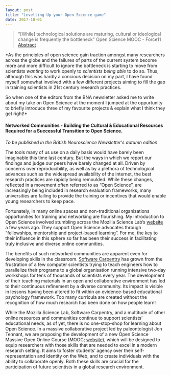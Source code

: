 ```yaml
---
layout: post
title: "Levelling-Up your Open Science game"
date: 2017-10-01
---
```


> "[While] technological solutions are maturing, cultural or ideological change is frequently the bottleneck" Open Science MOOC - Force11 [Abstract](https://docs.google.com/document/d/1eO1OlJX_5owiaE2gPeEQl5OfSQtjLhtkhlo6UZs1hQQ)

*As the principles of open science gain traction amongst many researchers across the globe and the failures of parts of the current system become more and more difficult to ignore the bottleneck is starting to move from scientists *wanting* to work openly to *scientists being able* to do so. Thus, although this was hardly a concious decision on my part, I have found myself somewhat involved with a few different projects aiming to fill the gap in training scientists in 21st century research practices.

So when one of the editors from the BNA newsletter asked me to write about my take on Open Science at the moment I jumped at the oppurtunity to briefly introduce three of my favourite projects & explain what I think they get right!*

#### Networked Communities - Building the Cultural & Educational Resources Required for a Successful Transition to Open Science.
*To be published in the British Neuroscience Newsletter's autumn edition*

The tools many of us use on a daily basis would have barely been imaginable this time last century. But the ways in which we report our findings and judge our peers have barely changed at all. Driven by concerns over reproducibility, as well as by a plethora of technological advances such as the widespread availability of the internet, the best research practices are rapidly being remoulded. While these changes, reflected in a movement often referred to as “Open Science”, are increasingly being included in research evaluation frameworks, many universities are failing to provide the training or incentives that would enable young researchers to keep pace.

Fortunately, in many online spaces and non-traditional organizations opportunities for training and networking are flourishing. My introduction to Open Science involved stumbling across the Mozilla Science Lab’s [website](http://www.science.mozilla.org) a few years ago. They support Open Science advocates through “fellowships, mentorship and project-based learning”. For me, the key to their influence in this sphere so far has been their success in facilitating truly inclusive and diverse online communities. 

The benefits of such networked communities are apparent even for developing skills in the classroom. [Software Carpentry](http://www.software-carpentry.org) has grown from the frustration of a few computer scientists trying to teach engineers how to parallelize their programs to a global organisation running intensive two-day workshops for tens of thousands of scientists every year. The development of their teaching materials in an open and collaborative environment has led to their continuous refinement by a diverse community. Its impact is visible in lessons having been altered to fit within an evidence-based educational psychology framework. Too many curricula are created without the recognition of how much research has been done on how people learn!

While the Mozilla Science Lab, Software Carpentry, and a multitude of other online resources and communities continue to support scientists’ educational needs, as of yet, there is no one-stop-shop for learning about Open Science. In a massive collaborative project led by paleontologist Jon Tennant, we are proposing the development of a new Open Science Massive Open Online Course (MOOC; [website](www.goo.gl/WP9WBw)), which will be designed to equip researchers with those skills that are needed to excel in a modern research setting. It aims to foster students’ agency over their self-representation and identity on the Web, and to create individuals with the ability to collaborate openly. Both these skills are crucial for the participation of future scientists in a global research environment.
